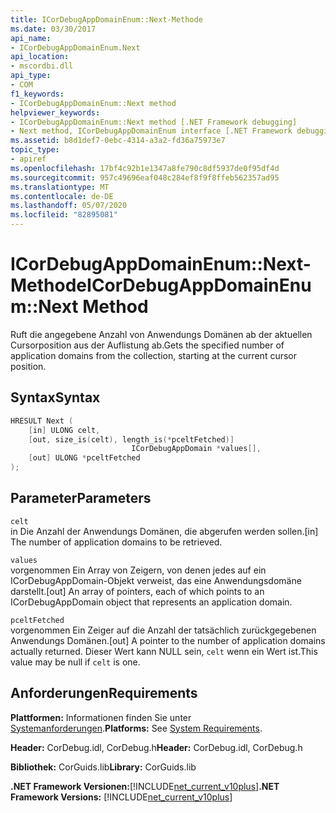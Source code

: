 ```yaml
---
title: ICorDebugAppDomainEnum::Next-Methode
ms.date: 03/30/2017
api_name:
- ICorDebugAppDomainEnum.Next
api_location:
- mscordbi.dll
api_type:
- COM
f1_keywords:
- ICorDebugAppDomainEnum::Next method
helpviewer_keywords:
- ICorDebugAppDomainEnum::Next method [.NET Framework debugging]
- Next method, ICorDebugAppDomainEnum interface [.NET Framework debugging]
ms.assetid: b8d1def7-0ebc-4314-a3a2-fd36a75973e7
topic_type:
- apiref
ms.openlocfilehash: 17bf4c92b1e1347a8fe790c8df5937de0f95df4d
ms.sourcegitcommit: 957c49696eaf048c284ef8f9f8ffeb562357ad95
ms.translationtype: MT
ms.contentlocale: de-DE
ms.lasthandoff: 05/07/2020
ms.locfileid: "82895081"
---
```

# <a name="icordebugappdomainenumnext-method"></a><span data-ttu-id="46b4a-102">ICorDebugAppDomainEnum::Next-Methode</span><span class="sxs-lookup"><span data-stu-id="46b4a-102">ICorDebugAppDomainEnum::Next Method</span></span>
<span data-ttu-id="46b4a-103">Ruft die angegebene Anzahl von Anwendungs Domänen ab der aktuellen Cursorposition aus der Auflistung ab.</span><span class="sxs-lookup"><span data-stu-id="46b4a-103">Gets the specified number of application domains from the collection, starting at the current cursor position.</span></span>  
  
## <a name="syntax"></a><span data-ttu-id="46b4a-104">Syntax</span><span class="sxs-lookup"><span data-stu-id="46b4a-104">Syntax</span></span>  
  
```cpp  
HRESULT Next (  
    [in] ULONG celt,  
    [out, size_is(celt), length_is(*pceltFetched)]  
                           ICorDebugAppDomain *values[],  
    [out] ULONG *pceltFetched  
);  
```  
  
## <a name="parameters"></a><span data-ttu-id="46b4a-105">Parameter</span><span class="sxs-lookup"><span data-stu-id="46b4a-105">Parameters</span></span>  
 `celt`  
 <span data-ttu-id="46b4a-106">in Die Anzahl der Anwendungs Domänen, die abgerufen werden sollen.</span><span class="sxs-lookup"><span data-stu-id="46b4a-106">[in] The number of application domains to be retrieved.</span></span>  
  
 `values`  
 <span data-ttu-id="46b4a-107">vorgenommen Ein Array von Zeigern, von denen jedes auf ein ICorDebugAppDomain-Objekt verweist, das eine Anwendungsdomäne darstellt.</span><span class="sxs-lookup"><span data-stu-id="46b4a-107">[out] An array of pointers, each of which points to an ICorDebugAppDomain object that represents an application domain.</span></span>  
  
 `pceltFetched`  
 <span data-ttu-id="46b4a-108">vorgenommen Ein Zeiger auf die Anzahl der tatsächlich zurückgegebenen Anwendungs Domänen.</span><span class="sxs-lookup"><span data-stu-id="46b4a-108">[out] A pointer to the number of application domains actually returned.</span></span> <span data-ttu-id="46b4a-109">Dieser Wert kann NULL sein, `celt` wenn ein Wert ist.</span><span class="sxs-lookup"><span data-stu-id="46b4a-109">This value may be null if `celt` is one.</span></span>  
  
## <a name="requirements"></a><span data-ttu-id="46b4a-110">Anforderungen</span><span class="sxs-lookup"><span data-stu-id="46b4a-110">Requirements</span></span>  
 <span data-ttu-id="46b4a-111">**Plattformen:** Informationen finden Sie unter [Systemanforderungen](../../get-started/system-requirements.md).</span><span class="sxs-lookup"><span data-stu-id="46b4a-111">**Platforms:** See [System Requirements](../../get-started/system-requirements.md).</span></span>  
  
 <span data-ttu-id="46b4a-112">**Header:** CorDebug.idl, CorDebug.h</span><span class="sxs-lookup"><span data-stu-id="46b4a-112">**Header:** CorDebug.idl, CorDebug.h</span></span>  
  
 <span data-ttu-id="46b4a-113">**Bibliothek:** CorGuids.lib</span><span class="sxs-lookup"><span data-stu-id="46b4a-113">**Library:** CorGuids.lib</span></span>  
  
 <span data-ttu-id="46b4a-114">**.NET Framework Versionen:**[!INCLUDE[net_current_v10plus](../../../../includes/net-current-v10plus-md.md)]</span><span class="sxs-lookup"><span data-stu-id="46b4a-114">**.NET Framework Versions:** [!INCLUDE[net_current_v10plus](../../../../includes/net-current-v10plus-md.md)]</span></span>
